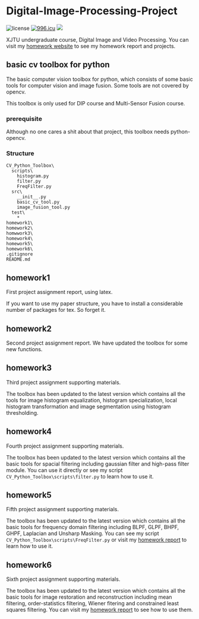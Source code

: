 # Digital-Image-Processing-Project
![license](https://img.shields.io/bower/l/bootstrap.svg?color=blue) <a href="https://996.icu/#/en_US"><img src="https://img.shields.io/badge/link-996.icu-red.svg" alt="996.icu" /></a> <a href="https://1989Ryan.github.io/DIPhw/diphw.html"><img src="https://img.shields.io/badge/link-DIP%20homework-green.svg"  /></a>

XJTU undergraduate course, Digital Image and Video Processing. You can visit my [homework website](https://1989Ryan.github.io/DIPhw/diphw.html) to see my homework report and projects.

## basic cv toolbox for python

The basic computer vision toolbox for python, which consists of some basic tools for computer vision and image fusion. Some tools are not covered by opencv. 

This toolbox is only used for DIP course and Multi-Sensor Fusion course.

### prerequisite

Although no one cares a shit about that project, this toolbox needs python-opencv.

### Structure

```
CV_Python_Toolbox\
  scripts\
    histogram.py
    filter.py
    FreqFilter.py
  src\
    __init__.py
    basic_cv_tool.py
    image_fusion_tool.py
  test\
    *
homework1\
homework2\
homwwork3\
homework4\
homework5\
homework6\
.gitignore
README.md
```

## homework1

First project assignment report, using latex.

If you want to use my paper structure, you have to install a considerable number of packages for tex. So forget it.

## homework2

Second project assignment report. We have updated the toolbox for some new functions.

## homework3

Third project assignment supporting materials.

The toolbox has been updated to the latest version which contains all the tools for image histogram equalization, histogram specialization, local histogram transformation and image segmentation using histogram thresholding.

## homework4

Fourth project assignment supporting materials.

The toolbox has been updated to the latest version which contains all the basic tools for spacial filtering including gaussian filter and high-pass filter module. You can use it directly or see my script ``CV_Python_Toolbox\scripts\filter.py`` to learn how to use it.

## homework5

Fifth project assignment supporting materials.

The toolbox has been updated to the latest version which contains all the basic tools for frequency domain filtering including BLPF, GLPF, BHPF, GHPF, Laplacian and Unsharp Masking. You can see my script ``CV_Python_Toolbox\scripts\FreqFilter.py``  or visit my [homework report](https://1989Ryan.github.io/DIPhw/hw5.html) to learn how to use it.

## homework6

Sixth project assignment supporting materials.

The toolbox has been updated to the latest version which contains all the basic tools for image restoration and reconstruction including mean filtering, order-statistics filtering, Wiener fitering and constrained least squares filtering. You can visit my [homework report](https://1989Ryan.github.io/DIPhw/hw6.html) to see how to use them.
